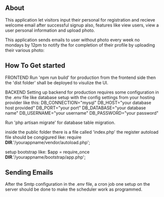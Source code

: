 ## About 

This application let visitors input their personal for registration and recieve welcome email after successful signup also, features like view users, view a user personal information and upload photo. 

This application sends emails to user without photo every week no mondays by 12pm to notify the for completion of their profile by uploading their various photo:


## How To Get started

FRONTEND
Run 'npm run build' for production from the frontend side then the 'dist folder' shall be deployed to visulize the UI.

BACKEND
Setting up backend for production requires some configuration in the .env file
like database setup with the config settings from your hosting provider
like this: 
DB_CONNECTION="mysql"
DB_HOST="your database host provided"
DB_PORT="your port"
DB_DATABASE="your database name"
DB_USERNAME="your username"
DB_PASSWORD="your password"

Run 'php artisan migrate' for database table migration.

inside the public folder there is a file called 'index.php'
the register autoload file should be congigured like: 
require __DIR__.'/yourappname/vendor/autoload.php';

setup bootstrap like:
$app = require_once __DIR__.'/yourappname/bootstrap/app.php';

## Sending Emails

After the Smtp configuration in the .env file, a cron job one setup on the server should be done to make the scheduler work as programmed.
